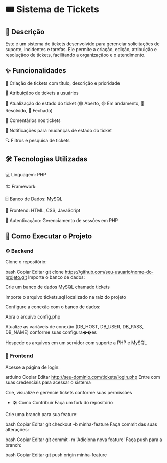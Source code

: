 # 🎟️ Sistema de Tickets

## 📌 Descrição
Este é um sistema de tickets desenvolvido para gerenciar solicitações de suporte, incidentes e tarefas. Ele permite a criação, edição, atribuição e resoluçãoo de tickets, facilitando a organizaçãoo e o atendimento.

## ✨ Funcionalidades
📝 Criação de tickets com título, descrição e prioridade

👤 Atribuiçãoo de tickets a usuários

🔄 Atualização do estado do ticket (🟢 Aberto, 🟡 Em andamento, 🔵 Resolvido, 🔴 Fechado)

💬 Comentários nos tickets

🔔 Notificações para mudanças de estado do ticket

🔍 Filtros e pesquisa de tickets

## 🛠️ Tecnologias Utilizadas
💻 Linguagem: PHP

🏗️ Framework: 

🗄️ Banco de Dados: MySQL

🎨 Frontend: HTML, CSS, JavaScript

🔑 Autenticaçãoo: Gerenciamento de sessões em PHP

## 🚀 Como Executar o Projeto
### ⚙️ Backend
Clone o repositório:

bash
Copiar
Editar
git clone https://github.com/seu-usuario/nome-do-projeto.git
Importe o banco de dados:

Crie um banco de dados MySQL chamado tickets

Importe o arquivo tickets.sql localizado na raiz do projeto

Configure a conexão com o banco de dados:

Abra o arquivo config.php

Atualize as variáveis de conexão (DB_HOST, DB_USER, DB_PASS, DB_NAME) conforme suas configura��es

Hospede os arquivos em um servidor com suporte a PHP e MySQL

### 🎨 Frontend
Acesse a página de login:

arduino
Copiar
Editar
http://seu-dominio.com/tickets/login.php
Entre com suas credenciais para acessar o sistema

Crie, visualize e gerencie tickets conforme suas permissões

- 🛠️ Como Contribuir
Faça um fork do repositório

Crie uma branch para sua feature:

bash
Copiar
Editar
git checkout -b minha-feature
Faça commit das suas alterações:

bash
Copiar
Editar
git commit -m 'Adiciona nova feature'
Faça push para a branch:

bash
Copiar
Editar
git push origin minha-feature
